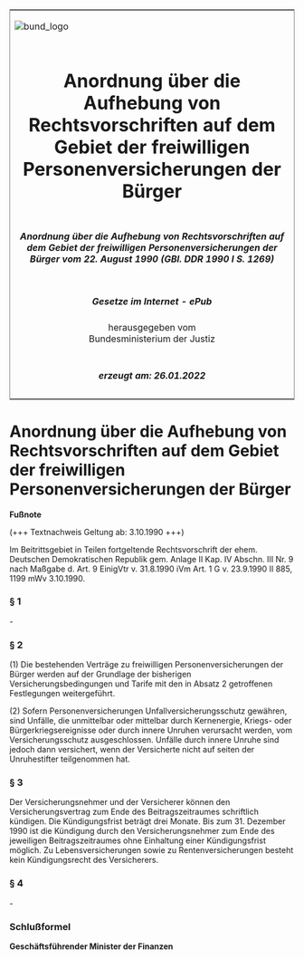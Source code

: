 <span id="DECKBLATT.html"></span>

<table border="0" frame="border" width="100%">

<tr valign="top">

<td align="left">

![bund\_logo](BfJ_2021_Web_de_de.gif)

</td>

<td align="right">

 

</td>

</tr>

<tr align="center" valign="middle">

<td colspan="2">

# Anordnung über die Aufhebung von Rechtsvorschriften auf dem Gebiet der freiwilligen Personenversicherungen der Bürger

</td>

</tr>

<tr align="center" valign="middle">

<td colspan="2">

##### Anordnung über die Aufhebung von Rechtsvorschriften auf dem Gebiet der freiwilligen Personenversicherungen der Bürger vom 22. August 1990 (GBl. DDR 1990 I S. 1269)

</td>

</tr>

<tr align="center" valign="middle">

<td colspan="2">

  
  

##### Gesetze im Internet - ePub  
  
herausgegeben vom  
Bundesministerium der Justiz

</td>

</tr>

<tr align="center" valign="bottom">

<td colspan="2">

  
  

##### erzeugt am: 26.01.2022

</td>

</tr>

</table>

<span id="DDNR212690990.html"></span>

# Anordnung über die Aufhebung von Rechtsvorschriften auf dem Gebiet der freiwilligen Personenversicherungen der Bürger

<div>

  
**Fußnote**

<div class="jnhtml">

<div>

<div class="jurAbsatz">

(+++ Textnachweis Geltung ab: 3.10.1990 +++)

</div>

<div class="jurAbsatz">

  
Im Beitrittsgebiet in Teilen fortgeltende Rechtsvorschrift der ehem.
Deutschen Demokratischen Republik gem. Anlage II Kap. IV Abschn. III Nr.
9 nach Maßgabe d. Art. 9 EinigVtr v. 31.8.1990 iVm Art. 1 G v. 23.9.1990
II 885, 1199 mWv 3.10.1990.

</div>

</div>

</div>

</div>

<span id="DDNR212690990BJNE000100314.html"></span>

### § 1  

<div>

<div class="jnhtml">

<div>

<div class="jurAbsatz">

\-

</div>

</div>

</div>

</div>

<span id="DDNR212690990BJNE000200314.html"></span>

### § 2  

<div>

<div class="jnhtml">

<div>

<div class="jurAbsatz">

(1) Die bestehenden Verträge zu freiwilligen Personenversicherungen der
Bürger werden auf der Grundlage der bisherigen Versicherungsbedingungen
und Tarife mit den in Absatz 2 getroffenen Festlegungen weitergeführt.

</div>

<div class="jurAbsatz">

(2) Sofern Personenversicherungen Unfallversicherungsschutz gewähren,
sind Unfälle, die unmittelbar oder mittelbar durch Kernenergie, Kriegs-
oder Bürgerkriegsereignisse oder durch innere Unruhen verursacht werden,
vom Versicherungsschutz ausgeschlossen. Unfälle durch innere Unruhe sind
jedoch dann versichert, wenn der Versicherte nicht auf seiten der
Unruhestifter teilgenommen hat.

</div>

</div>

</div>

</div>

<span id="DDNR212690990BJNE000300314.html"></span>

### § 3  

<div>

<div class="jnhtml">

<div>

<div class="jurAbsatz">

Der Versicherungsnehmer und der Versicherer können den
Versicherungsvertrag zum Ende des Beitragszeitraumes schriftlich
kündigen. Die Kündigungsfrist beträgt drei Monate. Bis zum 31. Dezember
1990 ist die Kündigung durch den Versicherungsnehmer zum Ende des
jeweiligen Beitragszeitraumes ohne Einhaltung einer Kündigungsfrist
möglich. Zu Lebensversicherungen sowie zu Rentenversicherungen besteht
kein Kündigungsrecht des Versicherers.

</div>

</div>

</div>

</div>

<span id="DDNR212690990BJNE000400314.html"></span>

### § 4  

<div>

<div class="jnhtml">

<div>

<div class="jurAbsatz">

\-

</div>

</div>

</div>

</div>

<span id="DDNR212690990BJNE000500314.html"></span>

### Schlußformel  

<div>

<div class="jnhtml">

<div>

<div class="jurAbsatz">

<span style=";font-weight:bold">Geschäftsführender Minister der
Finanzen</span>

</div>

</div>

</div>

</div>
